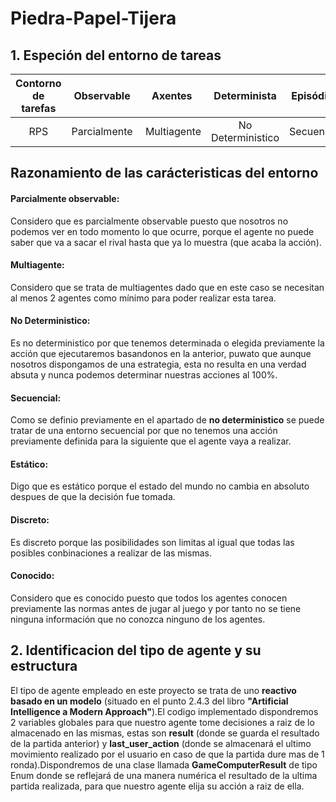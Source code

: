# Piedra-Papel-Tijera

## 1. Especión del entorno de tareas

Contorno de tarefas | Observable| Axentes | Determinista | Episódico | Estático | Discreto | Coñecido
:---: | :---: | :---: | :---: | :---: | :---: | :---: | :---: |
 RPS | Parcialmente | Multiagente | No Deterministico | Secuencial | Estático | Discreto | Conocido |

## **Razonamiento de las carácteristicas del entorno**

#### **Parcialmente observable:**
Considero que es parcialmente observable puesto que nosotros no podemos ver en todo momento lo que ocurre, porque el agente no puede saber que va a sacar el rival hasta que ya lo muestra (que acaba la acción).

#### **Multiagente:**
Considero que se trata de multiagentes dado que en este caso se necesitan al menos 2 agentes como mínimo para poder realizar esta tarea.

#### **No Deterministico:**
Es no deterministico por que tenemos determinada o elegida previamente la acción que ejecutaremos basandonos en la anterior, puwato que aunque nosotros dispongamos de una estrategia, esta no resulta en una verdad absuta y nunca podemos determinar nuestras acciones al 100%.

#### **Secuencial:**
Como se definio previamente en el apartado de **no deterministico** se puede tratar de una entorno secuencial por que no tenemos una acción previamente definida para la siguiente que el agente vaya a realizar.

#### **Estático:**
Digo que es estático porque el estado del mundo no cambia en absoluto despues de que la decisión fue tomada.

#### **Discreto:**
Es discreto porque las posibilidades son limitas al igual que todas las posibles conbinaciones a realizar de las mismas.

#### **Conocido:**
Considero que es conocido puesto que todos los agentes conocen previamente las normas antes de jugar al juego y por tanto no se tiene ninguna información que no conozca ninguno de los agentes.

## 2. Identificacion del tipo de agente y su estructura

El tipo de agente empleado en este proyecto se trata de uno **reactivo basado en un modelo** (situado en el punto 2.4.3 del libro **"Artificial Intelligence a Modern Approach"**).El codigo implementado dispondremos 2 variables globales para que nuestro agente tome decisiones a raiz de lo almacenado en las mismas, estas son **result** (donde se guarda el resultado de la partida anterior) y **last_user_action** (donde se almacenará el ultimo movimiento realizado por el usuario en caso de que la partida dure mas de 1 ronda).Dispondremos de una clase llamada **GameComputerResult** de tipo Enum donde se reflejará de una manera numérica el resultado de la ultima partida realizada, para que nuestro agente elija su acción a raiz de ella. 